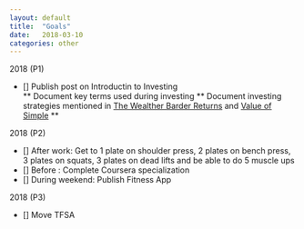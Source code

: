 ```yaml
---
layout: default
title:  "Goals"
date:   2018-03-10 
categories: other
---
```

2018 (P1)
* [] Publish post on Introductin to Investing  
** Document key terms used during investing
** Document investing strategies mentioned in <u>The Wealther Barder Returns</u> and <u>Value of Simple</u>
** 

2018 (P2)
* [] After work: Get to 1 plate on shoulder press, 2 plates on bench press, 3 plates on squats, 3 plates on dead lifts and be able to do 5 muscle ups
* [] Before : Complete Coursera specialization
* [] During weekend: Publish Fitness App

2018 (P3)
* [] Move TFSA 